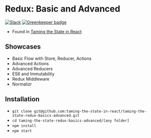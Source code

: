 # Redux: Basic and Advanced

[![Slack](https://slack-the-road-to-learn-react.wieruch.com/badge.svg)](https://slack-the-road-to-learn-react.wieruch.com/) [![Greenkeeper badge](https://badges.greenkeeper.io/taming-the-state-in-react/taming-the-state-redux-basics-advanced.svg)](https://greenkeeper.io/)

* Found in [Taming the State in React](https://roadtoreact.com/course-details?courseId=TAMING_THE_STATE)

## Showcases

* Basic Flow with Store, Reducer, Actions
* Advanced Actions
* Advanced Reducers
* ES6 and Immutability
* Redux Middleware
* Normalizr

## Installation

* `git clone git@github.com:taming-the-state-in-react/taming-the-state-redux-basics-advanced.git`
* `cd taming-the-state-redux-basics-advanced/[any folder]`
* `npm install`
* `npm start`
